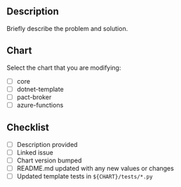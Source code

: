 ## Description

Briefly describe the problem and solution.

## Chart

Select the chart that you are modifying:
- [ ] core
- [ ] dotnet-template
- [ ] pact-broker
- [ ] azure-functions

## Checklist
- [ ] Description provided
- [ ] Linked issue
- [ ] Chart version bumped
- [ ] README.md updated with any new values or changes
- [ ] Updated template tests in `${CHART}/tests/*.py`